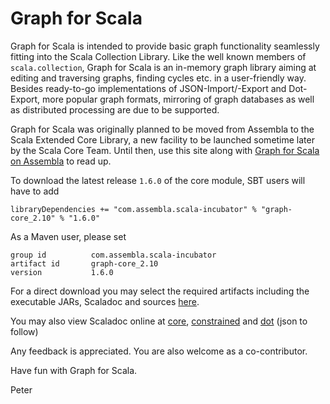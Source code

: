 # Graph for Scala
Graph for Scala is intended to provide basic graph functionality seamlessly 
fitting into the Scala Collection Library. Like the well known members of 
`scala.collection`, Graph for Scala is an in-memory graph library aiming at 
editing and traversing graphs, finding cycles etc. in a user-friendly way. 
Besides ready-to-go implementations of JSON-Import/-Export and Dot-Export, 
more popular graph formats, mirroring of graph databases as well as distributed 
processing are due to be supported.

Graph for Scala was originally planned to be moved from Assembla to the Scala Extended 
Core Library, a new facility to be launched sometime later by the Scala Core Team. 
Until then, use this site along with [Graph for Scala on Assembla](
https://www.assembla.com/spaces/scala-graph/documents) to read up.

To download the latest release `1.6.0` of the core module, SBT users will have to add

```
libraryDependencies += "com.assembla.scala-incubator" % "graph-core_2.10" % "1.6.0"
```

As a Maven user, please set 

```
group id          com.assembla.scala-incubator
artifact id       graph-core_2.10
version           1.6.0
```

For a direct download you may select the required artifacts including the executable JARs,
Scaladoc and sources [here](https://oss.sonatype.org/content/repositories/releases/com/assembla/scala-incubator/).

You may also view Scaladoc online at
[core](http://www.scala-graph.org/core/api/), 
[constrained](http://www.scala-graph.org/constrained/api/) and 
[dot](http://www.scala-graph.org/dot/api/)
(json to follow)

Any feedback is appreciated. You are also welcome as a co-contributor.

Have fun with Graph for Scala.

Peter